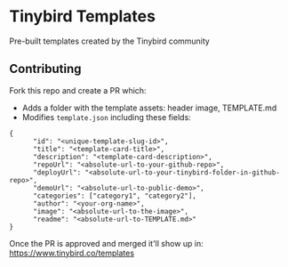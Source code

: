 # Tinybird Templates

Pre-built templates created by the Tinybird community

## Contributing

Fork this repo and create a PR which:

- Adds a folder with the template assets: header image, TEMPLATE.md
- Modifies `template.json` including these fields:

```
{
      "id": "<unique-template-slug-id>",
      "title": "<template-card-title>",
      "description": "<template-card-description>",
      "repoUrl": "<absolute-url-to-your-github-repo>",
      "deployUrl": "<absolute-url-to-your-tinybird-folder-in-github-repo>",
      "demoUrl": "<absolute-url-to-public-demo>",
      "categories": ["category1", "category2"],
      "author": "<your-org-name>",
      "image": "<absolute-url-to-the-image>",
      "readme": "<absolute-url-to-TEMPLATE.md>"
}
```

Once the PR is approved and merged it'll show up in: https://www.tinybird.co/templates
